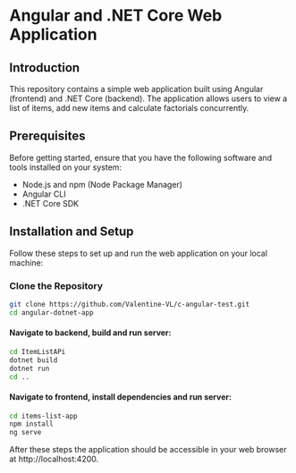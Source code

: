 # Angular and .NET Core Web Application

## Introduction

This repository contains a simple web application built using Angular (frontend) and .NET Core (backend). The application allows users to view a list of items, add new items and calculate factorials concurrently.

## Prerequisites

Before getting started, ensure that you have the following software and tools installed on your system:

- Node.js and npm (Node Package Manager)
- Angular CLI
- .NET Core SDK

## Installation and Setup

Follow these steps to set up and run the web application on your local machine:

### Clone the Repository

```bash
git clone https://github.com/Valentine-VL/c-angular-test.git
cd angular-dotnet-app
```
#### Navigate to backend, build and run server:
```bash
cd ItemListAPi
dotnet build
dotnet run
cd ..
```

#### Navigate to frontend, install dependencies and run server:
```bash
cd items-list-app
npm install
ng serve
```

After these steps the application should be accessible in your web browser at http://localhost:4200.




